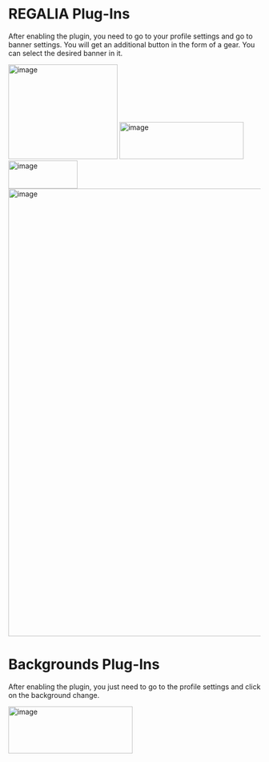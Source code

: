 <h1> REGALIA Plug-Ins </h1>

After enabling the plugin, you need to go to your profile settings and go to banner settings. You will get an additional button in the form of a gear. You can select the desired banner in it.

<img width="218" height="189" alt="image" src="https://github.com/user-attachments/assets/e4771946-75a6-410e-a9e8-e6715af6a930" />
<img width="248" height="74" alt="image" src="https://github.com/user-attachments/assets/dd1173e7-1863-436b-8de5-cea436bb58fe" />
<img width="138" height="56" alt="image" src="https://github.com/user-attachments/assets/bfa1265d-67bc-4313-b71f-c13268a4901a" />
<img width="1582" height="894" alt="image" src="https://github.com/user-attachments/assets/f1683f6d-9a5a-4caa-a937-d8ef4fe27001" />

<h1> Backgrounds Plug-Ins </h1>

After enabling the plugin, you just need to go to the profile settings and click on the background change.

<img width="248" height="94" alt="image" src="https://github.com/user-attachments/assets/9cea3344-95db-48e9-a726-ac1f6bda0c7e" />
